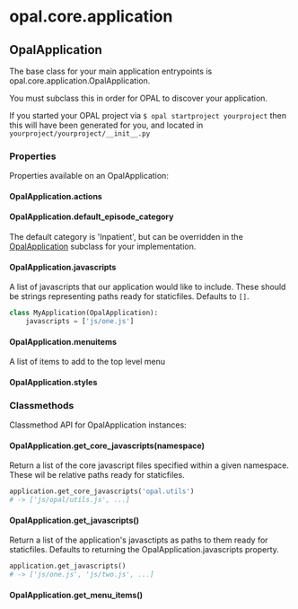 # opal.core.application

## OpalApplication

The base class for your main application entrypoints is opal.core.application.OpalApplication.

You must subclass this in order for OPAL to discover your application.

If you started your OPAL project via `$ opal startproject yourproject` then this will have been
generated for you, and located in `yourproject/yourproject/__init__.py`

### Properties

Properties available on an OpalApplication:

#### OpalApplication.actions

#### OpalApplication.default_episode_category

The default category is 'Inpatient', but can be overridden in the
[OpalApplication](opal_application.md) subclass for your implementation.

#### OpalApplication.javascripts

A list of javascripts that our application would like to include. These should be strings
representing paths ready for staticfiles. Defaults to `[]`.

```python
class MyApplication(OpalApplication):
    javascripts = ['js/one.js']
```

#### OpalApplication.menuitems

A list of items to add to the top level menu

#### OpalApplication.styles

### Classmethods

Classmethod API for OpalApplication instances:

#### OpalApplication.get_core_javascripts(namespace)

Return a list of the core javascript files specified within a given namespace. These wil be
relative paths ready for staticfiles.

```python
application.get_core_javascripts('opal.utils')
# -> ['js/opal/utils.js', ...]
```

#### OpalApplication.get_javascripts()

Return a list of the application's javasctipts as paths to them ready for staticfiles.
Defaults to returning the OpalApplication.javascripts property.

```python
application.get_javascripts()
# -> ['js/one.js', 'js/two.js', ...]
```

#### OpalApplication.get_menu_items()
